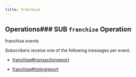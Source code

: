 ```yaml
---
title: franchise
---
```

## Operations### SUB `franchise` Operation

franchise events

Subscribers receive one of the following messages per event.

* [franchise#transactionreport](message/franchise.transactionreport)

* [franchise#listingreport](message/franchise.listingreport)




